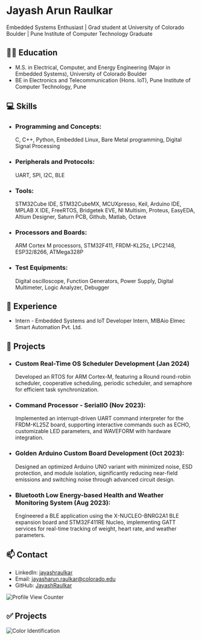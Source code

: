 # Jayash Arun Raulkar
Embedded Systems Enthusiast | Grad student at University of Colorado Boulder | Pune Institute of Computer Technology Graduate

## 👨‍🎓 Education
- M.S. in Electrical, Computer, and Energy Engineering (Major in Embedded Systems), University of Colorado Boulder
- BE in Electronics and Telecommunication (Hons. IoT), Pune Institute of Computer Technology, Pune

## 💻 Skills
- ### Programming and Concepts:
  C, C++, Python, Embedded Linux, Bare Metal programming, Digital Signal Processing
- ### Peripherals and Protocols:
  UART, SPI, I2C, BLE
- ### Tools:
  STM32Cube IDE, STM32CubeMX, MCUXpresso, Keil, Arduino IDE, MPLAB X IDE, FreeRTOS, Bridgetek EVE, NI Multisim, Proteus, EasyEDA, Altium Designer, Saturn PCB, Github, Matlab, Octave
- ### Processors and Boards:
  ARM Cortex M processors, STM32F411, FRDM-KL25z, LPC2148, ESP32/8266, ATMega328P
- ### Test Equipments:
  Digital oscilloscope, Function Generators, Power Supply, Digital Multimeter, Logic Analyzer, Debugger

## 💼 Experience
- Intern - Embedded Systems and IoT Developer Intern, MIBAio Elmec Smart Automation Pvt. Ltd.

## 🚀 Projects
- ### Custom Real-Time OS Scheduler Development (Jan 2024)
  Developed an RTOS for ARM Cortex-M, featuring a Round round-robin scheduler, cooperative scheduling, periodic scheduler, and semaphore for efficient task synchronization.
- ### Command Processor - SerialIO (Nov 2023):
  Implemented an interrupt-driven UART command interpreter for the FRDM-KL25Z board, supporting interactive commands such as ECHO, customizable LED parameters, and WAVEFORM with hardware integration.
- ### Golden Arduino Custom Board Development (Oct 2023):
  Designed an optimized Arduino UNO variant with minimized noise, ESD protection, and module isolation, significantly reducing near-field emissions and switching noise through advanced circuit design.
- ### Bluetooth Low Energy-based Health and Weather Monitoring System (Aug 2023):
  Engineered a BLE application using the X-NUCLEO-BNRG2A1 BLE expansion board and STM32F411RE Nucleo, implementing GATT services for real-time tracking of weight, heart rate, and weather parameters.
  
## 📫 Contact
- LinkedIn: [jayashraulkar](https://www.linkedin.com/in/jayashraulkar/)
- Email: jayasharun.raulkar@colorado.edu
- GitHub: [JayashRaulkar](https://github.com/JayashRaulkar)

  
![Profile View Counter](https://komarev.com/ghpvc/?username=JayashRaulkar)

##  ✅  Projects

<div>
  <a href="https://github.com/JayashRaulkar/ECEN5813-Principles-of-Embedded-Software">
    <img align="left" src="https://github-readme-stats.vercel.app/api/pin/?username=JayashRaulkar&repo=ECEN5813-Principles-of-Embedded-Software&theme=dark" alt="Color Identification">
  </a>
  <div style="clear:both;"></div> <!-- Clearing element -->
</div>

